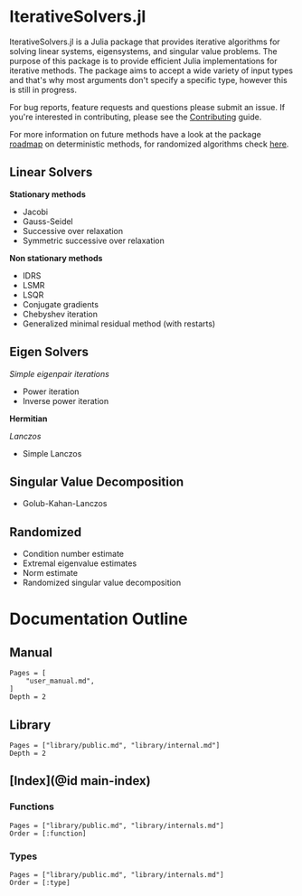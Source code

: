 # IterativeSolvers.jl

IterativeSolvers.jl is a Julia package that provides iterative algorithms for
solving linear systems, eigensystems, and singular value problems. The purpose
of this package is to provide efficient Julia implementations for iterative
methods. The package aims to accept a wide variety of input types and that's
why most arguments don't specify a specific type, however this is still in
progress.

For bug reports, feature requests and questions please submit an issue.
If you're interested in contributing, please see the [Contributing](@ref) guide.

For more information on future methods have a look at the package [roadmap](https://github.com/JuliaLang/IterativeSolvers.jl/issues/1) on deterministic methods, for randomized algorithms check [here](https://github.com/JuliaLang/IterativeSolvers.jl/issues/33).

## Linear Solvers

**Stationary methods**

* Jacobi
* Gauss-Seidel
* Successive over relaxation
* Symmetric successive over relaxation

**Non stationary methods**

* IDRS
* LSMR
* LSQR
* Conjugate gradients
* Chebyshev iteration
* Generalized minimal residual method (with restarts)

## Eigen Solvers

*Simple eigenpair iterations*

* Power iteration
* Inverse power iteration

**Hermitian**

*Lanczos*

* Simple Lanczos

## Singular Value Decomposition

* Golub-Kahan-Lanczos

## Randomized

* Condition number estimate
* Extremal eigenvalue estimates
* Norm estimate
* Randomized singular value decomposition



# Documentation Outline

## Manual

```@contents
Pages = [
    "user_manual.md",
]
Depth = 2
```

## Library

```@contents
Pages = ["library/public.md", "library/internal.md"]
Depth = 2
```

## [Index](@id main-index)

### Functions

```@index
Pages = ["library/public.md", "library/internals.md"]
Order = [:function]
```

### Types

```@index
Pages = ["library/public.md", "library/internals.md"]
Order = [:type]
```
